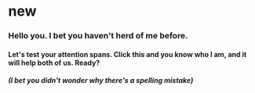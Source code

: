 # new
<h3>Hello you. I bet you haven't herd of me before.</h3>
<h4>Let's test your attention spans. Click this and you know who I am, and it will help both of us. Ready?</h4>
<h5>(I bet you didn't wonder why there's a spelling mistake)</h5>
